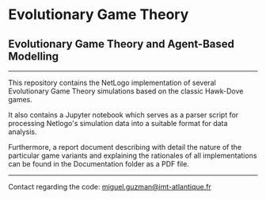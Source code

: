 # Evolutionary Game Theory
## Evolutionary Game Theory and Agent-Based Modelling

***
This repository contains the NetLogo implementation of several Evolutionary Game Theory simulations based on the classic Hawk-Dove games.

It also contains a Jupyter notebook which serves as a parser script for processing Netlogo's simulation data into a suitable format for data analysis.

Furthermore, a report document describing with detail the nature of the particular game variants and explaining the rationales of all implementations can be found in the Documentation folder as a PDF file.

***
Contact regarding the code: miguel.guzman@imt-atlantique.fr
